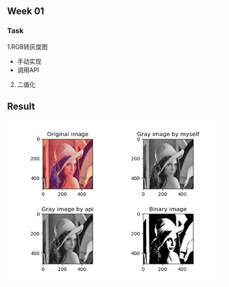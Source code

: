 ## Week 01

### Task
1.RGB转灰度图
* 手动实现
* 调用API

2. 二值化

## Result

<img src='Gray and binary image.png'>
